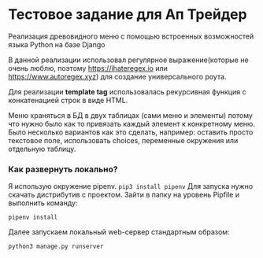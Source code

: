 # Тестовое задание для Ап Трейдер
Реализация древовидного меню с помощью встроенных возможностей языка Python на базе Django

В данной реализации использовал регулярное выражение(которые не очень люблю, поэтому https://ihateregex.io или https://www.autoregex.xyz) для создание универсального роута.

Для реализации **template tag** использовалась рекурсивная функция с конкатенацией строк в виде HTML.

Меню храняться в БД в двух таблицах (сами меню и элементы) потому что нужно было как то привязать каждый элемент к конкретному меню. Было несколько вариантов как это сделать, например: оставить просто текстовое поле, использовать choices, переменные окружения или отдельную таблицу.

### Как развернуть локально?
Я использую окружение pipenv. `pip3 install pipenv` Для запуска нужно скачать дистрибутив с проектом. Зайти в папку на уровень Pipfile и выполнить команду:

````
pipenv install
````
Далее запускаем локальный web-сервер стандартным образом:
```
python3 manage.py runserver
```
